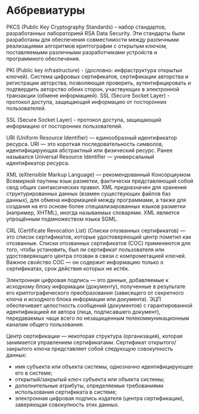 # Аббревиатуры

PKCS (Public Key Cryptography Standards) – набор стандартов, разработанных лабораторией RSA Data Security. Эти стандарты были разработаны для обеспечения совместимости между различными реализациями алгоритмов криптографии с открытым ключом, поставляемыми различными разработчиками устройств и программного обеспечения.

PKI (Public key infrastructure) - (дословно: инфраструктура открытых ключей). Система цифровых сертификатов, сертификации авторства и регистрации авторства, позволяющая проверить, аутентифицировать и подтвердить авторство обеих сторон, участвующих в электронной транзакции (обмене информацией).
SSL (Secure Socket Layer) - протокол доступа, защищающий информацию от посторонних пользователей.

SSL (Secure Socket Layer) - протокол доступа, защищающий информацию от посторонних пользователей.

URI (Uniform Resource Identifier) — единообразный идентификатор ресурса. URI — это короткая последовательность символов, идентифицирующая абстрактный или физический ресурс. Ранее назывался Universal Resource Identifier — универсальный идентификатор ресурса.

XML (eXtensible Markup Language) — рекомендованный Консорциумом Всемирной паутины язык разметки, фактически представляющий собой свод общих синтаксических правил. XML предназначен для хранения структурированных данных (взамен существующих файлов баз данных), для обмена информацией между программами, а также для создания на его основе более специализированных языков разметки (например, XHTML), иногда называемых словарями. XML является упрощённым подмножеством языка SGML.

CRL (Certificate Revocation List) (Списки отозванных сертификатов) — это список сертификатов, которые удостоверяющий центр пометил как отозванные. Списки отозванных сертификатов (СОС) применяются для того, чтобы установить, был ли сертификат пользователя или удостоверяющего центра отозван в связи с компрометацией ключей. Важное свойство СОС — он содержит информацию только о сертификатах, срок действия которых не истёк. 

Электронная цифровая подпись — это данные, добавляемые к исходному блоку информации (документу), полученные в результате его криптографического преобразования (зависящего от секретного ключа и исходного блока информации или документа). ЭЦП обеспечивает целостность сообщений (документов) с гарантированной идентификацией ее автора (лица, подписавшего документ), передаваемых чаще всего по незащищенным телекоммуникационным каналам общего пользования. 

Центр сертификации — некоторая структура (организация), которая занимается управлением сертификатами. Сертификат открытого/закрытого ключа представляет собой следующую совокупность данных:

* имя субъекта или объекта системы, однозначно идентифицирующее его в системе;
* открытый/закрытый ключ субъекта или объекта системы;
* дополнительные атрибуты, определяемые требованиями использования сертификата в системе;
* электронная цифровая подпись издателя (центра сертификации), заверяющая совокупность этих данных.
